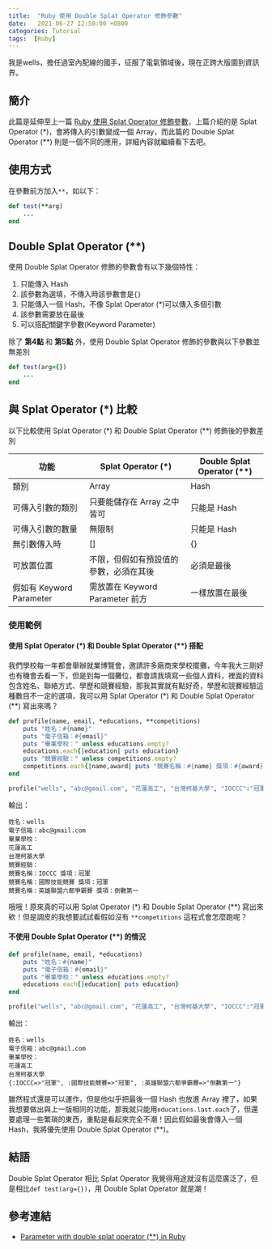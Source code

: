 ```yaml
---
title:  "Ruby 使用 Double Splat Operator 修飾參數"
date:   2021-06-27 12:50:00 +0800
categories: Tutorial
tags:  [Ruby]
--- 
```

我是wells，擔任過室內配線的國手，征服了電氣領域後，現在正跨大版圖到資訊界。
## 簡介
此篇是延伸至上一篇 [Ruby 使用 Splat Operator 修飾參數](../Ruby-使用-Splat-Operator-修飾參數/index.html)，上篇介紹的是 Splat Operator (*)，會將傳入的引數變成一個 Array，而此篇的 Double Splat Operator (**) 則是一個不同的應用，詳細內容就繼續看下去吧。

## 使用方式
在參數前方加入`**`，如以下：
```ruby
def test(**arg)
    ...
end
```

## Double Splat Operator (**)
使用 Double Splat Operator  修飾的參數會有以下幾個特性：
1. 只能傳入 Hash
2. 該參數為選填，不傳入時該參數會是`{}`
3. 只能傳入一個 Hash，不像 Splat Operator (*)可以傳入多個引數
4. 該參數需要放在最後
5. 可以搭配關鍵字參數(Keyword Parameter)

除了 **第4點** 和 **第5點** 外，使用 Double Splat Operator  修飾的參數與以下參數並無差別
```ruby
def test(arg={})
    ...
end
```

## 與 Splat Operator (*) 比較
以下比較使用 Splat Operator (*) 和 Double Splat Operator (**) 修飾後的參數差別

| 功能                     | Splat Operator (*)                     | Double Splat Operator (**) |
| ------------------------ | -------------------------------------- | -------------------------- |
| 類別                     | Array                                  | Hash                       |
| 可傳入引數的類別         | 只要能儲存在 Array 之中皆可            | 只能是 Hash                |
| 可傳入引數的數量         | 無限制                                 | 只能是 Hash                |
| 無引數傳入時             | []                                     | {}                         |
| 可放置位置               | 不限，但假如有預設值的參數，必須在其後 | 必須是最後                 |
| 假如有 Keyword Parameter | 需放置在 Keyword Parameter 前方        | 一樣放置在最後             |

### 使用範例
#### 使用 Splat Operator (*) 和 Double Splat Operator (**) 搭配
我們學校每一年都會舉辦就業博覽會，邀請許多廠商來學校擺攤，今年我大三剛好也有機會去看一下，但是到每一個攤位，都會請我填寫一些個人資料，裡面的資料包含姓名、聯絡方式、學歷和競賽經驗，那我其實就有點好奇，學歷和競賽經驗這種數目不一定的選項，我可以用 Splat Operator (*) 和 Double Splat Operator (**) 寫出來嗎？

```ruby
def profile(name, email, *educations, **competitions)
    puts "姓名：#{name}"
    puts "電子信箱：#{email}"
    puts "畢業學校：" unless educations.empty?
    educations.each{|education| puts education}
    puts "競賽經驗：" unless competitions.empty?
    competitions.each{|name,award| puts "競賽名稱：#{name} 獎項：#{award}"}
end

profile("wells", "abc@gmail.com", "花蓮高工", "台灣柯基大學", "IOCCC":"冠軍", "國際技能競賽": "冠軍", "英雄聯盟六都爭霸賽":"倒數第一")
```
輸出：
```
姓名：wells
電子信箱：abc@gmail.com
畢業學校：
花蓮高工
台灣柯基大學
競賽經驗：
競賽名稱：IOCCC 獎項：冠軍
競賽名稱：國際技能競賽 獎項：冠軍
競賽名稱：英雄聯盟六都爭霸賽 獎項：倒數第一
```
哦哦！原來真的可以用 Splat Operator (*) 和 Double Splat Operator (**) 寫出來欸！但是調皮的我想要試試看假如沒有 `**competitions` 這程式會怎麼跑呢？
#### 不使用 Double Splat Operator (**) 的情況

```ruby
def profile(name, email, *educations)
    puts "姓名：#{name}"
    puts "電子信箱：#{email}"
    puts "畢業學校：" unless educations.empty?
    educations.each{|education| puts education}
end

profile("wells", "abc@gmail.com", "花蓮高工", "台灣柯基大學", "IOCCC":"冠軍", "國際技能競賽": "冠軍", "英雄聯盟六都爭霸賽":"倒數第一")
```
輸出：
```
姓名：wells
電子信箱：abc@gmail.com
畢業學校：
花蓮高工
台灣柯基大學
{:IOCCC=>"冠軍", :國際技能競賽=>"冠軍", :英雄聯盟六都爭霸賽=>"倒數第一"}
```
雖然程式還是可以運作，但是他似乎把最後一個 Hash 也放進 Array 裡了，如果我想要做出與上一版相同的功能，那我就只能用`educations.last.each`了，但還要處理一些繁瑣的東西，重點是看起來完全不潮！因此假如最後會傳入一個 Hash，我將優先使用 Double Splat Operator (**)。

## 結語
Double Splat Operator 相比 Splat Operator 我覺得用途就沒有這麼廣泛了，但是相比`def test(arg={})`，用 Double Splat Operator 就是潮！

## 參考連結
- [Parameter with double splat operator (**) in Ruby](https://medium.com/@sologoubalex/parameter-with-double-splat-operator-in-ruby-d944d234de34)